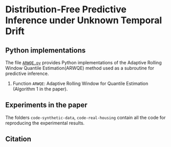 # Distribution-Free Predictive Inference under Unknown Temporal Drift

## Python implementations

The file <a href="./methods/ARWQE.py">`ARWQE.py`</a> provides Python implementations of the
Adaptive Rolling Window Quantile Estimation(ARWQE) method used as a subroutine for predictive inference. 

1. Function `ARWQE`: Adaptive Rolling Window for Quantile Estimation (Algorithm 1 in the paper).
  
## Experiments in the paper

The folders `code-synthetic-data`, `code-real-housing` contain all the code for reproducing the experimental results.

## Citation
